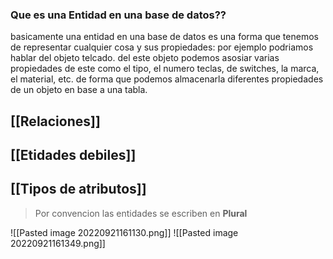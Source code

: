 ### Que es una **Entidad** en una base de datos??

basicamente una entidad en una base de datos es una forma que tenemos de representar cualquier cosa y sus propiedades: por ejemplo podriamos hablar del objeto telcado. del este objeto podemos asosiar varias propiedades de este como el tipo, el numero teclas, de switches, la marca, el material, etc. de forma que podemos almacenarla diferentes propiedades de un objeto en base a una tabla.

## [[Relaciones]]

## [[Etidades debiles]]
## [[Tipos de atributos]]



> Por convencion las entidades se escriben en **Plural**

![[Pasted image 20220921161130.png]]
![[Pasted image 20220921161349.png]]
